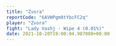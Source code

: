 ```yaml
---
title: "Zvora"
reportCode: "6AVWPgm8tYbcFC2q"
player: "Zvora"
fight: "Lady Vashj - Wipe 4 (0.01%)"
date: 2021-10-20T19:00:04.987000+00:00
---
```

